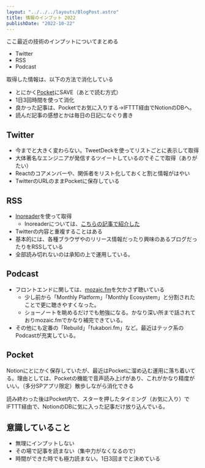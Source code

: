 ```yaml
---
layout: "../../../layouts/BlogPost.astro"
title: 情報のインプット 2022
publishDate: "2022-10-22"
---
```


ここ最近の技術のインプットについてまとめる

- Twitter
- RSS
- Podcast

取得した情報は、以下の方法で消化している
- とにかく[Pocket](https://getpocket.com/)にSAVE（あとで読む方式）
- 1日3回時間を使って消化
- 良かった記事は、Pocketでお気に入りする→IFTTT経由でNotionのDBへ。
- 読んだ記事の感想とかは毎日の日記になぐり書き


## Twitter
- 今までと大きく変わらない。TweetDeckを使ってリストごとに表示して取得
- 大体著名なエンジニアが発信するツイートしているのでそこで取得（ありがたい）
- Reactのコアメンバーや、関係者をリスト化しておくと割と情報がはやい
- TwitterのURLのままPocketに保存している


## RSS
- [Inoreader](https://www.inoreader.com/)を使って取得
  - Inoreaderについては、[こちらの記事で紹介した](https://www.ryokatsu.dev/blog/2022/0611)
- Twitterの内容と重複することはある
- 基本的には、各種ブラウザやのリリース情報だったり興味のあるブログだったりをRSSしている
- 全部読み切れないのは承知の上で運用している。

## Podcast
- フロントエンドに関しては、[mozaic.fm](https://mozaic.fm/)を欠かさず聴いている
  - 少し前から「Monthly Platform」「Monthly Ecosystem」と分割されたことで更に聴きやすくなった。
  - ショーノートを眺めるだけでも勉強になる。かなり深い所まで話されておりmozaic.fmでかなり補完できている。
- その他にも定番の「Rebuild」「fukabori.fm」など。最近はテック系のPodcastが充実している。


## Pocket

Notionにとにかく保存していたが、最近はPocketに溜め込む運用に落ち着いてる。理由としては、Pocketの機能で音声読み上げがあり、これがかなり精度がいい。（多分SPアプリ限定）散歩しながら消化できる

読み終わった後はPocket内で、スターを押したタイミング（お気に入り）でIFTTT経由で、NotionのDBに気に入った記事だけ放り込んでいる。

## 意識していること
- 無理にインプットしない
- その場で記事を読まない（集中力がなくなるので）
- 時間ができた時でも極力読まない。1日3回までと決めている

